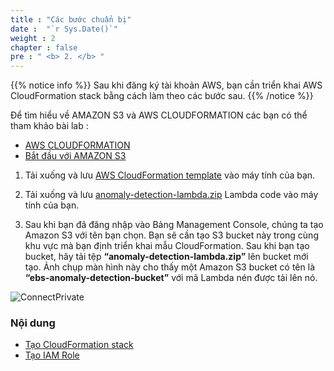 ```yaml
---
title : "Các bước chuẩn bị"
date :  "`r Sys.Date()`" 
weight : 2 
chapter : false
pre : " <b> 2. </b> "
---
```


{{% notice info %}}
Sau khi đăng ký tài khoản AWS, bạn cần triển khai AWS CloudFormation stack bằng cách làm theo các bước sau.
{{% /notice %}}

Để tìm hiểu về AMAZON S3 và AWS CLOUDFORMATION các bạn có thể tham khảo bài lab :
  - [AWS CLOUDFORMATION](https://000037.awsstudygroup.com/vi/)
  - [Bắt đầu với AMAZON S3](https://000057.awsstudygroup.com/vi/)


1. Tải xuống và lưu [AWS CloudFormation template](https://github.com/RyanNguyen1902/AWS_reStart/blob/d0ad7895601cc588fcf2fafd1cfc3430505e9dae/Workshop/anomaly-detection-cfn.json/) vào máy tính của bạn.

2. Tải xuống và lưu [anomaly-detection-lambda.zip](https://github.com/RyanNguyen1902/AWS_reStart/blob/d0ad7895601cc588fcf2fafd1cfc3430505e9dae/Workshop/anomaly-detection-lambda.zip/) Lambda code vào máy tính của bạn.

3. Sau khi bạn đã đăng nhập vào Bảng Management Console, chúng ta tạo Amazon S3 với tên bạn chọn. Bạn sẽ cần tạo S3 bucket này trong cùng khu vực mà bạn định triển khai mẫu CloudFormation. Sau khi bạn tạo bucket, hãy tải tệp **“anomaly-detection-lambda.zip”** lên bucket mới tạo. Ảnh chụp màn hình này cho thấy một Amazon S3 bucket có tên là **“ebs-anomaly-detection-bucket”** với mã Lambda nén được tải lên nó.

![ConnectPrivate](/images/2.prerequisite/001-S3-Bucket.png) 

### Nội dung
  - [Tạo CloudFormation stack](2.1-CloudFormationstack/)
  - [Tạo IAM Role](2.2-createiamrole/)

  
